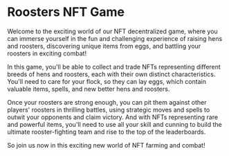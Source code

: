 # Roosters NFT Game

Welcome to the exciting world of our NFT decentralized game, where you can immerse yourself in the fun and challenging experience of raising hens and roosters, discovering unique items from eggs, and battling your roosters in exciting combat!

In this game, you'll be able to collect and trade NFTs representing different breeds of hens and roosters, each with their own distinct characteristics. You'll need to care for your flock, so they can lay eggs, which contain valuable items, spells, and new better hens and roosters.

Once your roosters are strong enough, you can pit them against other players' roosters in thrilling battles, using strategic moves and spells to outwit your opponents and claim victory. And with NFTs representing rare and powerful items, you'll need to use all your skill and cunning to build the ultimate rooster-fighting team and rise to the top of the leaderboards.

So join us now in this exciting new world of NFT farming and combat!
